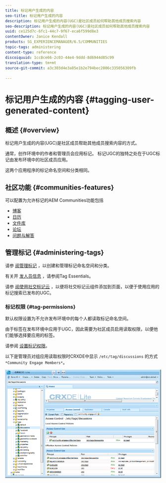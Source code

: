 ```yaml
---
title: 标记用户生成的内容
seo-title: 标记用户生成的内容
description: 标记用户生成的内容(UGC)是社区成员如何帮助其他成员搜索内容
seo-description: 标记用户生成的内容(UGC)是社区成员如何帮助其他成员搜索内容
uuid: ce125d7c-6fc1-44c7-9f67-eca6f599d8e3
contentOwner: Janice Kendall
products: SG_EXPERIENCEMANAGER/6.5/COMMUNITIES
topic-tags: administering
content-type: reference
discoiquuid: 1cc8ce66-2c03-44e4-9ddd-8d6944d85c99
translation-type: tm+mt
source-git-commit: a3c303d4e3a85e1b2e794bec2006c335056309fb

---
```



# 标记用户生成的内容 {#tagging-user-generated-content}

## 概述 {#overview}

标记用户生成的内容(UGC)是社区成员帮助其他成员搜索内容的方式。

通常，创作环境中的作者和管理员会应用标记。 标记UGC的独特之处在于UGC标记由发布环境中的社区成员应用。

这两个应用程序的标记命名空间和分类相同。

## 社区功能 {#communities-features}

可以配置为允许标记的AEM Communities功能包括

* [博客](blog-feature.md)
* [日历](calendar.md)
* [文件库](file-library.md)
* [论坛](forum.md#configuretheaddedforum)
* [问题与解答](working-with-qna.md)

## 管理标记 {#administering-tags}

请参 [阅管理标记](../../help/sites-administering/tags.md#tagging-console) ，以创建和管理标记命名空间和分类。

有关开 [发人员信息](tag.md) ，请参阅Tag Essentials。

请参 [阅使用社交标记云](tagcloud.md) ，以便将社交标记云组件添加到页面，以便于使用应用的标记搜索已发布的UGC。

### 标记权限 {#tag-permissions}

默认权限设置为不允许发布环境中的每个人都读取标记命名空间。

由于标签在发布环境中应用于UGC，因此需要为社区成员启用读取权限，以便他们能够选择要应用的标签。

请参阅 [设置标记权限](../../help/sites-administering/tags.md#setting-tag-permissions)。

以下是管理员对组应用读取权限时CRXDE中显示 `/etc/tag/discussions` 的方式 `*Community Engage Members*`。

![chlimage_1-74](assets/chlimage_1-74.png)

